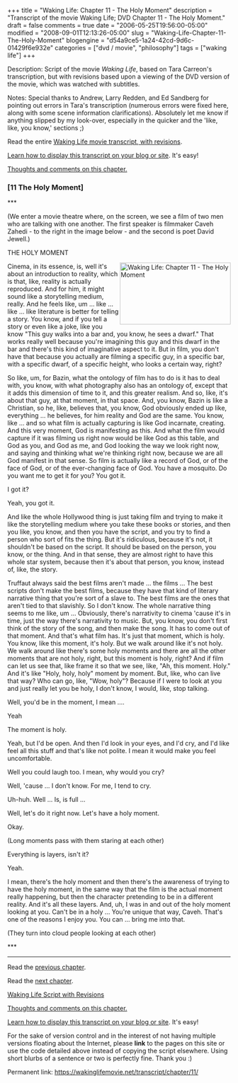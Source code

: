 +++
title = "Waking Life: Chapter 11 - The Holy Moment"
description = "Transcript of the movie Waking Life; DVD Chapter 11 - The Holy Moment."
draft = false
comments = true
date = "2006-05-25T19:56:00-05:00"
modified = "2008-09-01T12:13:26-05:00"
slug = "Waking-Life-Chapter-11-The-Holy-Moment"
blogengine = "d54a9ce5-1a24-42cd-9d6c-01429f6e932e"
categories = ["dvd / movie", "philosophy"]
tags = ["waking life"]
+++

<div class="WPArticleInfo">
<p>
Description: Script of the movie <em>Waking Life</em>, based on Tara Carreon&#39;s transcription, but with revisions based upon a viewing of the DVD version of the movie, which was watched with subtitles. 
</p>
<p>
Notes: Special thanks to Andrew, Larry Redden, and Ed Sandberg for pointing out errors in Tara&#39;s transcription (numerous errors were fixed here, along with some scene information clarifications). Absolutely let me know if anything slipped by my look-over, especially in the quicker and the &#39;like, like, you know,&#39; sections ;) 
</p>
<p>
Read the entire <a href="https://wakinglifemovie.net/">Waking Life movie transcript, with revisions</a>. 
</p>
<p>
<a href="/words/post/Display-parts-of-the-Waking-Life-Transcript-on-your-site.aspx">Learn how to display this transcript on your blog or site</a>. It&#39;s easy!
</p>
</div>
<p>
<a href="/words/post/Thoughts-and-comments-on-Waking-Life-The-Holy-Moment.aspx">Thoughts and comments on this chapter.</a> 
</p>
<h3 class="waking_life_chapter">[<a id="eleven" name="eleven" title="eleven"></a>11 The Holy Moment] </h3>
<p>
*** 
</p>
<p>
(We enter a movie theatre where, on the screen, we see a film of two men who are talking with one another. The first speaker is filmmaker Caveh Zahedi - to the right in the image below - and the second is poet David Jewell.) 
</p>
<p>
THE HOLY MOMENT 
</p>
<p>
<a href="http://strivinglife.com/files/images/WakingLife/WakingLife_11_1.jpg" onclick="window.open(this.href);return false;"><img src="http://strivinglife.com/files/images/WakingLife/WakingLife_11_1_t.jpg" alt="Waking Life: Chapter 11 - The Holy Moment" width="250" height="140" align="right" /></a>Cinema, in its essence, is, well it&#39;s about an introduction to reality, which is that, like, reality is actually reproduced. And for him, it might sound like a storytelling medium, really. And he feels like, um ... like ... like ... like literature is better for telling a story. You know, and if you tell a story or even like a joke, like you know &quot;This guy walks into a bar and, you know, he sees a dwarf.&quot; That works really well because you&#39;re imagining this guy and this dwarf in the bar and there&#39;s this kind of imaginative aspect to it. But in film, you don&#39;t have that because you actually are filming a specific guy, in a specific bar, with a specific dwarf, of a specific height, who looks a certain way, right? 
</p>
<p>
So like, um, for Bazin, what the ontology of film has to do is it has to deal with, you know, with what photography also has an ontology of, except that it adds this dimension of time to it, and this greater realism. And so, like, it&#39;s about that guy, at that moment, in that space. And, you know, Bazin is like a Christian, so he, like, believes that, you know, God obviously ended up like, everything ... he believes, for him reality and God are the same. You know, like ... and so what film is actually capturing is like God incarnate, creating. And this very moment, God is manifesting as this. And what the film would capture if it was filming us right now would be like God as this table, and God as you, and God as me, and God looking the way we look right now, and saying and thinking what we&#39;re thinking right now, because we are all God manifest in that sense. So film is actually like a record of God, or of the face of God, or of the ever-changing face of God. You have a mosquito. Do you want me to get it for you? You got it. 
</p>
<p>
I got it? 
</p>
<p>
Yeah, you got it. 
</p>
<p>
And like the whole Hollywood thing is just taking film and trying to make it like the storytelling medium where you take these books or stories, and then you like, you know, and then you have the script, and you try to find a person who sort of fits the thing. But it&#39;s ridiculous, because it&#39;s not, it shouldn&#39;t be based on the script. It should be based on the person, you know, or the thing. And in that sense, they are almost right to have this whole star system, because then it&#39;s about that person, you know, instead of, like, the story. 
</p>
<p>
Truffaut always said the best films aren&#39;t made ... the films ... The best scripts don&#39;t make the best films, because they have that kind of literary narrative thing that you&#39;re sort of a slave to. The best films are the ones that aren&#39;t tied to that slavishly. So I don&#39;t know. The whole narrative thing seems to me like, um ... Obviously, there&#39;s narrativity to cinema &#39;cause it&#39;s in time, just the way there&#39;s narrativity to music. But, you know, you don&#39;t first think of the story of the song, and then make the song. It has to come out of that moment. And that&#39;s what film has. It&#39;s just that moment, which is holy. You know, like this moment, it&#39;s holy. But we walk around like it&#39;s not holy. We walk around like there&#39;s some holy moments and there are all the other moments that are not holy, right, but this moment is holy, right? And if film can let us see that, like frame it so that we see, like, &quot;Ah, this moment. Holy.&quot; And it&#39;s like &quot;Holy, holy, holy&quot; moment by moment. But, like, who can live that way? Who can go, like, &quot;Wow, holy&quot;? Because if I were to look at you and just really let you be holy, I don&#39;t know, I would, like, stop talking. 
</p>
<p>
Well, you&#39;d be in the moment, I mean .... 
</p>
<p>
Yeah 
</p>
<p>
The moment is holy. 
</p>
<p>
Yeah, but I&#39;d be open. And then I&#39;d look in your eyes, and I&#39;d cry, and I&#39;d like feel all this stuff and that&#39;s like not polite. I mean it would make you feel uncomfortable. 
</p>
<p>
Well you could laugh too. I mean, why would you cry? 
</p>
<p>
Well, &#39;cause ... I don&#39;t know. For me, I tend to cry. 
</p>
<!--adsense-->
<p>
Uh-huh. Well ... Is, is full ... 
</p>
<p>
Well, let&#39;s do it right now. Let&#39;s have a holy moment. 
</p>
<p>
Okay. 
</p>
<p>
(Long moments pass with them staring at each other) 
</p>
<p>
Everything is layers, isn&#39;t it? 
</p>
<p>
Yeah. 
</p>
<p>
I mean, there&#39;s the holy moment and then there&#39;s the awareness of trying to have the holy moment, in the same way that the film is the actual moment really happening, but then the character pretending to be in a different reality. And it&#39;s all these layers. And, uh, I was in and out of the holy moment looking at you. Can&#39;t be in a holy ... You&#39;re unique that way, Caveh. That&#39;s one of the reasons I enjoy you. You can ... bring me into that. 
</p>
<p>
(They turn into cloud people looking at each other) 
</p>
<p>
*** 
</p>
<hr />
<p>
Read the <a href="https://wakinglifemovie.net/transcript/chapter/10/">previous chapter</a>. 
</p>
<p>
Read the <a href="https://wakinglifemovie.net/transcript/chapter/12/">next chapter</a>. 
</p>
<p>
<a href="https://wakinglifemovie.net/">Waking Life Script with Revisions</a> 
</p>
<p>
<a href="/words/post/Thoughts-and-comments-on-Waking-Life-The-Holy-Moment.aspx">Thoughts and comments on this chapter.</a> 
</p>
<div class="tip">
<p>
<a href="/words/post/Display-parts-of-the-Waking-Life-Transcript-on-your-site.aspx">Learn how to display this transcript on your blog or site</a>. It&#39;s easy!
</p>
<p>
For the sake of version control and in the interest of not having multiple versions floating about the Internet, please <strong>link</strong> to the pages on this site or use the code detailed above instead of copying the script elsewhere. Using short blurbs of a sentence or two is perfectly fine. Thank you :) 
</p>
<p>
Permanent link: <a href="https://wakinglifemovie.net/transcript/chapter/11/">https://wakinglifemovie.net/transcript/chapter/11/</a> 
</p>
</div>

